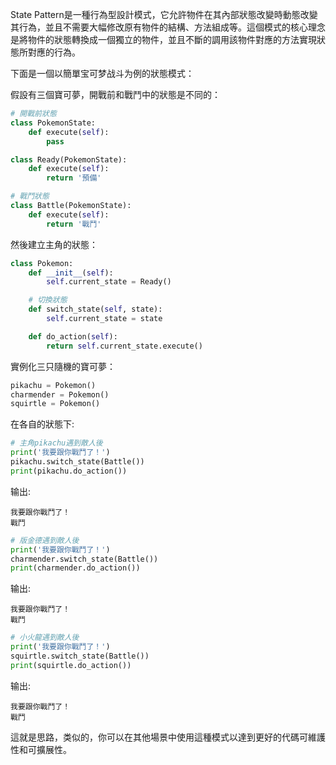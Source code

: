 

State Pattern是一種行為型設計模式，它允許物件在其內部狀態改變時動態改變其行為，並且不需要大幅修改原有物件的結構、方法組成等。這個模式的核心理念是將物件的狀態轉換成一個獨立的物件，並且不斷的調用該物件對應的方法實現狀態所對應的行為。

下面是一個以簡單宝可梦战斗为例的狀態模式：

假設有三個寶可夢，開戰前和戰鬥中的狀態是不同的：

```python
# 開戰前狀態
class PokemonState:
    def execute(self):
        pass

class Ready(PokemonState):
    def execute(self):
        return '預備'

# 戰鬥狀態
class Battle(PokemonState):
    def execute(self):
        return '戰鬥'
```

然後建立主角的狀態：

```python
class Pokemon:
    def __init__(self):
        self.current_state = Ready()

    # 切換狀態
    def switch_state(self, state):
        self.current_state = state

    def do_action(self):
        return self.current_state.execute()

```

實例化三只隨機的寶可夢：

```python
pikachu = Pokemon()
charmender = Pokemon()
squirtle = Pokemon()
```

在各自的狀態下:

```python
# 主角pikachu遇到敵人後
print('我要跟你戰鬥了！')
pikachu.switch_state(Battle())
print(pikachu.do_action())
```
输出:
```
我要跟你戰鬥了！
戰鬥
```

```python
# 版金德遇到敵人後
print('我要跟你戰鬥了！')
charmender.switch_state(Battle())
print(charmender.do_action())
```
输出:
```
我要跟你戰鬥了！
戰鬥
```

```python
# 小火龍遇到敵人後
print('我要跟你戰鬥了！')
squirtle.switch_state(Battle())
print(squirtle.do_action())
```
输出:
```
我要跟你戰鬥了！
戰鬥
```

這就是思路，类似的，你可以在其他場景中使用這種模式以達到更好的代碼可維護性和可擴展性。